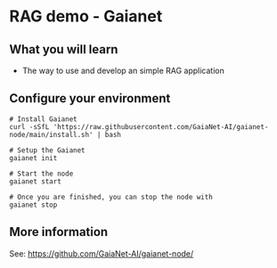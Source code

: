 # RAG demo - Gaianet

## What you will learn

* The way to use and develop an simple RAG application

## Configure your environment

```
# Install Gaianet
curl -sSfL 'https://raw.githubusercontent.com/GaiaNet-AI/gaianet-node/main/install.sh' | bash

# Setup the Gaianet
gaianet init

# Start the node
gaianet start

# Once you are finished, you can stop the node with
gaianet stop
```

## More information

See: https://github.com/GaiaNet-AI/gaianet-node/
